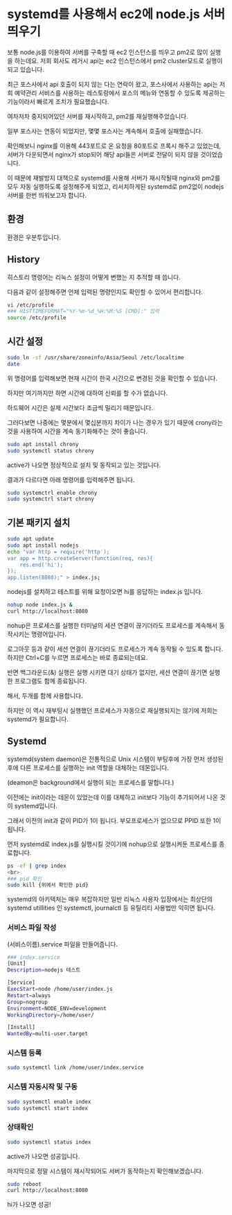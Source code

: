 # systemd를 사용해서 ec2에 node.js 서버 띄우기

보통 node.js를 이용하여 서버를 구축할 때 ec2 인스턴스를 띄우고 pm2로 많이 실행을 하는데요. 저희 회사도 레거시 api는 ec2 인스턴스에서 pm2 cluster모드로 실행이 되고 있습니다.

최근 포스사에서 api 호출이 되지 않는 다는 연락이 왔고, 포스사에서 사용하는 api는 저희 예약관리 서비스를 사용하는 레스토랑에서 포스의 메뉴와 연동할 수 있도록 제공하는 기능이라서 빠르게 조치가 필요했습니다.

여차저차 중지되어있던 서버를 재시작하고, pm2를 재실행해주었습니다.

일부 포스사는 연동이 되었지만, 몇몇 포스사는 계속해서 호출에 실패했습니다.

확인해보니 nginx를 이용해 443포트로 온 요청을 80포트로 프록시 해주고 있었는데, 서버가 다운되면서 nginx가 stop되어 해당 api들은 서버로 전달이 되지 않을 것이었습니다.

이 때문에 재발방지 대책으로 systemd를 사용해 서버가 재시작될때 nginx와 pm2를 모두 자동 실행하도록 설정해주게 되었고, 리서치하게된 systemd로 pm2없이 nodejs 서버를 한번 띄워보고자 합니다.

## 환경 <a href="#headerid_0" id="headerid_0"></a>

환경은 우분투입니다.

## History <a href="#headerid_1" id="headerid_1"></a>

히스토리 명령어는 리눅스 설정이 어떻게 변했는 지 추적할 때 씁니다.

다음과 같이 설정해주면 언제 입력된 명령인지도 확인할 수 있어서 편리합니다.

```bash
vi /etc/profile
### HISTTIMEFORMAT="%Y-%m-%d_%H:%M:%S [CMD]:" 입력
source /etc/profile
```

## 시간 설정 <a href="#headerid_2" id="headerid_2"></a>

```bash
sudo ln -sf /usr/share/zoneinfo/Asia/Seoul /etc/localtime
date
```

위 명령어를 입력해보면 현재 시간이 한국 시간으로 변경된 것을 확인할 수 있습니다.&#x20;

하지만 여기까지만 하면 시간에 대하여 신뢰를 할 수가 없습니다.&#x20;

하드웨어 시간은 실제 시간보다 조금씩 밀리기 때문입니다.

그러다보면 나중에는 몇분에서 몇십분까지 차이가 나는 경우가 있기 때문에 crony라는 것을 사용하여 시간을 계속 동기화해주는 것이 좋습니다.

```bash
sudo apt install chrony
sudo systemctl status chrony
```

active가 나오면 정상적으로 설치 및 동작되고 있는 것입니다.

결과가 다르다면 아래 명령어를 입력해주면 됩니다.

```bash
sudo systemctrl enable chrony
sudo systemctrl start chrony
```

## 기본 패키지 설치 <a href="#headerid_3" id="headerid_3"></a>

```bash
sudo apt update
sudo apt install nodejs
echo "var http = require('http');
var app = http.createServer(function(req, res){
	res.end('hi');
});
app.listen(8080);" > index.js;
```

nodejs를 설치하고 테스트를 위해 요청이오면 hi를 응답하는 index.js 입니다.

```bash
nohup node index.js &
curl http://localhost:8080
```

nohup은 프로세스를 실행한 터미널의 세션 연결이 끊기더라도 프로세스를 계속해서 동작시키는 명령어입니다.&#x20;

로그아웃 등과 같이 세션 연결이 끊기더라도 프로세스가 계속 동작될 수 있도록 합니다. 하지만 Ctrl+C를 누르면 프로세스는 바로 종료되는데요.&#x20;

반면 백그라운드(&) 실행은 실행 시키면 대기 상태가 없지만, 세션 연결이 끊기면 실행한 프로그램도 함께 종료됩니다.&#x20;

해서, 두개를 함께 사용합니다.&#x20;

하지만 이 역시 재부팅시 실행했던 프로세스가 자동으로 재실행되지는 않기에 저희는 systemd가 필요합니다.

## Systemd <a href="#headerid_4" id="headerid_4"></a>

systemd(system daemon)은 전통적으로 Unix 시스템이 부팅후에 가장 먼저 생성된 후에 다른 프로세스를 실행하는 init 역할을 대체하는 데몬입니다.

(deamon은 background에서 실행이 되는 프로세스를 말합니다.)

이전에는 init이라는 데몬이 있었는데 이를 대체하고 init보다 기능이 추가되어서 나온 것이 systemd입니다.

그래서 이전의 init과 같이 PID가 1이 됩니다. 부모프로세스가 없으므로 PPID 또한 1이 됩니다.

먼저 systemd로 index.js를 실행시킬 것이기에 nohup으로 실행시켜둔 프로세스를 종료합니다.

```bash
ps -ef | grep index
<br>
### pid 확인
sudo kill {위에서 확인한 pid}
```

systemd의 아키텍처는 매우 복잡하지만 일반 리눅스 사용자 입장에서는 최상단의 systemd utillities 인 systemctl, journalctl 등 유틸리티 사용법만 익히면 됩니다.

### 서비스 파일 작성

(서비스이름).service 파일을 만들어줍니다. &#x20;

```bash
### index.service
[Unit]
Description=nodejs 테스트

[Service]
ExecStart=node /home/user/index.js
Restart=always
Group=nogroup
Environment=NODE_ENV=development
WorkingDirectory=/home/user/

[Install]
WantedBy=multi-user.target
```

### 시스템 등록

```bash
sudo systemctl link /home/user/index.service
```

### 시스템 자동시작 및 구동

```bash
sudo systemctl enable index
sudo systemctl start index
```

### 상태확인

```bash
sudo systemctl status index
```

active가 나오면 성공입니다.

마지막으로 정말 시스템이 재시작되어도 서버가 동작하는지 확인해보겠습니다.

```bash
sudo reboot
curl http://localhost:8080
```

hi가 나오면 성공!

